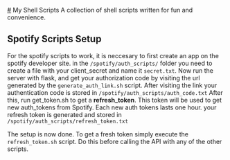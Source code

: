 [#](#) My Shell Scripts
A collection of shell scripts written for fun and convenience.

## Spotify Scripts Setup
For the spotify scripts to work, it is neccesary to first create an app on the spotify developer site.
in the `/spotify/auth_scripts/` folder you need to create a file with your client_secret and name it `secret.txt`. 
Now run the server with flask, and get your authorization code by visiting the url generated by the `generate_auth_link.sh` script. 
After visiting the link your authentication code is stored in `/spotify/auth_scripts/auth_code.txt` 
After this, run get_token.sh to get a **refresh_token**. This token will be used to get new auth_tokens from Spotify. Each new auth tokens lasts one hour.
your refresh token is generated and stored in `/spotify/auth_scripts/refresh_token.txt`

The setup is now done. To get a fresh token simply execute the `refresh_token.sh` script. Do this before calling the API with any of the other scripts.

